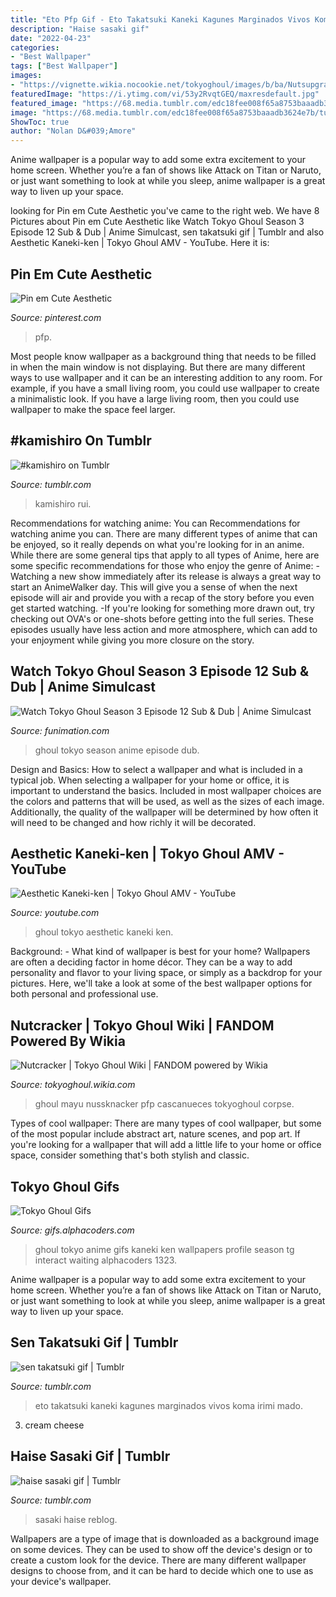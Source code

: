 ```yaml
---
title: "Eto Pfp Gif - Eto Takatsuki Kaneki Kagunes Marginados Vivos Koma Irimi Mado"
description: "Haise sasaki gif"
date: "2022-04-23"
categories:
- "Best Wallpaper"
tags: ["Best Wallpaper"]
images:
- "https://vignette.wikia.nocookie.net/tokyoghoul/images/b/ba/Nutsupgrades.png/revision/latest?cb=20160422135306"
featuredImage: "https://i.ytimg.com/vi/53y2RvqtGEQ/maxresdefault.jpg"
featured_image: "https://68.media.tumblr.com/edc18fee008f65a8753baaadb3624e7b/tumblr_ny8p0ddoCk1svkbrpo1_500.gif"
image: "https://68.media.tumblr.com/edc18fee008f65a8753baaadb3624e7b/tumblr_ny8p0ddoCk1svkbrpo1_500.gif"
ShowToc: true
author: "Nolan D&#039;Amore"
---
```



Anime wallpaper is a popular way to add some extra excitement to your home screen. Whether you’re a fan of shows like Attack on Titan or Naruto, or just want something to look at while you sleep, anime wallpaper is a great way to liven up your space.

	

		
looking for Pin em Cute Aesthetic you've came to the right web. We have 8 Pictures about Pin em Cute Aesthetic like Watch Tokyo Ghoul Season 3 Episode 12 Sub &amp; Dub | Anime Simulcast, sen takatsuki gif | Tumblr and also Aesthetic Kaneki-ken | Tokyo Ghoul AMV - YouTube. Here it is:
		
    
## Pin Em Cute Aesthetic

<img loading=lazy src="https://i.pinimg.com/736x/34/7a/4d/347a4d59f199d04dc2fcbd5b67558a80.jpg" onerror="this.onerror=null;this.src='https://tse1.mm.bing.net/th?id=OIP.G9MP9KJp60nJp7TCRQjXPQHaHX&amp;pid=15.1';" alt="Pin em Cute Aesthetic">

_Source: pinterest.com_

>pfp. 

	

Most people know wallpaper as a background thing that needs to be filled in when the main window is not displaying. But there are many different ways to use wallpaper and it can be an interesting addition to any room. For example, if you have a small living room, you could use wallpaper to create a minimalistic look. If you have a large living room, then you could use wallpaper to make the space feel larger.

    
## #kamishiro On Tumblr

<img loading=lazy src="https://64.media.tumblr.com/4593622ae6d2ea8d5cfc513328ba1835/4d660b817f333371-d2/s640x960/1818e44d2f46bb9130bfd4891b75b10ab469084b.jpg" onerror="this.onerror=null;this.src='https://tse3.mm.bing.net/th?id=OIP.SO2asThibfuOhFk2DV7HPwHaGt&amp;pid=15.1';" alt="#kamishiro on Tumblr">

_Source: tumblr.com_

>kamishiro rui. 

	

Recommendations for watching anime: You can
Recommendations for watching anime you can. There are many different types of anime that can be enjoyed, so it really depends on what you're looking for in an anime. While there are some general tips that apply to all types of Anime, here are some specific recommendations for those who enjoy the genre of Anime: 
-Watching a new show immediately after its release is always a great way to start an AnimeWalker day. This will give you a sense of when the next episode will air and provide you with a recap of the story before you even get started watching. 
-If you're looking for something more drawn out, try checking out OVA's or one-shots before getting into the full series. These episodes usually have less action and more atmosphere, which can add to your enjoyment while giving you more closure on the story.

    
## Watch Tokyo Ghoul Season 3 Episode 12 Sub &amp; Dub | Anime Simulcast

<img loading=lazy src="https://derf9v1xhwwx1.cloudfront.net/image/upload/oth/FunimationStoreFront/1963556/Japanese/1963556_Japanese_KeyArt-OfficialVideoImage_865a78ff-f35b-e911-8175-020165574d09.jpg" onerror="this.onerror=null;this.src='https://tse1.mm.bing.net/th?id=OIP.1ww4JUkeX8n_JeAz2ZuDfQHaEK&amp;pid=15.1';" alt="Watch Tokyo Ghoul Season 3 Episode 12 Sub &amp; Dub | Anime Simulcast">

_Source: funimation.com_

>ghoul tokyo season anime episode dub. 

	

Design and Basics: How to select a wallpaper and what is included in a typical job.
When selecting a wallpaper for your home or office, it is important to understand the basics. Included in most wallpaper choices are the colors and patterns that will be used, as well as the sizes of each image. Additionally, the quality of the wallpaper will be determined by how often it will need to be changed and how richly it will be decorated.

    
## Aesthetic Kaneki-ken | Tokyo Ghoul AMV - YouTube

<img loading=lazy src="https://i.ytimg.com/vi/53y2RvqtGEQ/maxresdefault.jpg" onerror="this.onerror=null;this.src='https://tse3.mm.bing.net/th?id=OIP.id86AB73yNygC8TGGzDXcAHaEK&amp;pid=15.1';" alt="Aesthetic Kaneki-ken | Tokyo Ghoul AMV - YouTube">

_Source: youtube.com_

>ghoul tokyo aesthetic kaneki ken. 

	

Background: - What kind of wallpaper is best for your home?
Wallpapers are often a deciding factor in home décor. They can be a way to add personality and flavor to your living space, or simply as a backdrop for your pictures. Here, we'll take a look at some of the best wallpaper options for both personal and professional use.

    
## Nutcracker | Tokyo Ghoul Wiki | FANDOM Powered By Wikia

<img loading=lazy src="https://vignette.wikia.nocookie.net/tokyoghoul/images/b/ba/Nutsupgrades.png/revision/latest?cb=20160422135306" onerror="this.onerror=null;this.src='https://tse1.mm.bing.net/th?id=OIP.r4QRfDd2GHb5CPID3BW6xwHaGU&amp;pid=15.1';" alt="Nutcracker | Tokyo Ghoul Wiki | FANDOM powered by Wikia">

_Source: tokyoghoul.wikia.com_

>ghoul mayu nussknacker pfp cascanueces tokyoghoul corpse. 

	

Types of cool wallpaper:
There are many types of cool wallpaper, but some of the most popular include abstract art, nature scenes, and pop art. If you're looking for a wallpaper that will add a little life to your home or office space, consider something that's both stylish and classic.

    
## Tokyo Ghoul Gifs

<img loading=lazy src="http://giffiles.alphacoders.com/132/13250.gif" onerror="this.onerror=null;this.src='https://tse1.mm.bing.net/th?id=OIP.DVo_mqwZYplWmh5li5NgDwHaDF&amp;pid=15.1';" alt="Tokyo Ghoul Gifs">

_Source: gifs.alphacoders.com_

>ghoul tokyo anime gifs kaneki ken wallpapers profile season tg interact waiting alphacoders 1323. 

	

Anime wallpaper is a popular way to add some extra excitement to your home screen. Whether you’re a fan of shows like Attack on Titan or Naruto, or just want something to look at while you sleep, anime wallpaper is a great way to liven up your space.

    
## Sen Takatsuki Gif | Tumblr

<img loading=lazy src="https://78.media.tumblr.com/efccb0961045b37fb77fe11319b9db43/tumblr_oheighDLGB1u92bwpo1_500.gif" onerror="this.onerror=null;this.src='https://tse1.mm.bing.net/th?id=OIP.xisVreL6uHb4woZhoB-eoQHaEK&amp;pid=15.1';" alt="sen takatsuki gif | Tumblr">

_Source: tumblr.com_

>eto takatsuki kaneki kagunes marginados vivos koma irimi mado. 

	

3. cream cheese 

    
## Haise Sasaki Gif | Tumblr

<img loading=lazy src="https://68.media.tumblr.com/edc18fee008f65a8753baaadb3624e7b/tumblr_ny8p0ddoCk1svkbrpo1_500.gif" onerror="this.onerror=null;this.src='https://tse4.mm.bing.net/th?id=OIP.W6VnxgiykZgKFsVkARBlvgAAAA&amp;pid=15.1';" alt="haise sasaki gif | Tumblr">

_Source: tumblr.com_

>sasaki haise reblog. 

	

Wallpapers are a type of image that is downloaded as a background image on some devices. They can be used to show off the device's design or to create a custom look for the device. There are many different wallpaper designs to choose from, and it can be hard to decide which one to use as your device's wallpaper.

